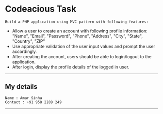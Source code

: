 # Codeacious Task
    Build a PHP application using MVC pattern with following features:
- Allow a user to create an account with following profile information: "Name", "Email", "Password", "Phone", "Address", "City", "State", "Country", "ZIP"
- Use appropriate validation of the user input values and prompt the user accordingly.
- After creating the account, users should be able to login/logout to the application.
- After login, display the profile details of the logged in user.

---

## My details 
    Name : Amar Sinha
    Contact : +91 958 2289 249

--- 